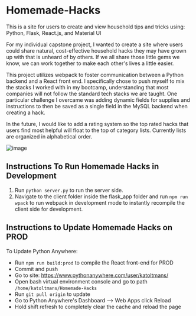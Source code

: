 # Homemade-Hacks

This is a site for users to create and view household tips and tricks using: Python, Flask, React.js, and Material UI

For my individual capstone project, I wanted to create a site where users could share natural, cost-effective household hacks they may have grown up with that is unheard of by others. If we all share those little gems we know, we can work together to make each other's lives a little easier.

This project utilizes webpack to foster communication between a Python backend and a React front end. I specifically chose to push myself to mix the stacks I worked with in my bootcamp, understanding that most companies will not follow the standard tech stacks we are taught. One particular challenge I overcame was adding dynamic fields for supplies and instructions to then be saved as a single field in the MySQL backend when creating a hack.

In the future, I would like to add a rating system so the top rated hacks that users find most helpful will float to the top of category lists. Currently lists are organized in alphabetical order.

![image](https://user-images.githubusercontent.com/95939299/230502678-3ffed538-ce46-4c4e-8400-c81992e47ab2.png)



## Instructions To Run Homemade Hacks in Development

1. Run `python server.py` to run the server side.
2. Navigate to the client folder inside the flask_app folder and run `npm run wpack` to run webpack in development mode to instantly recompile the client side for development.

## Instructions to Update Homemade Hacks on PROD
To Update Python Anywhere: 
- Run `npm run build:prod` to compile the React front-end for PROD
- Commit and push
- Go to site: https://www.pythonanywhere.com/user/katoltmans/
- Open bash virtual environment console and go to path `/home/katoltmans/Homemade-Hacks`
- Run `git pull origin` to update
- Go to Python Anywhere's Dashboard --> Web Apps click Reload
- Hold shift refresh to completely clear the cache and reload the page

